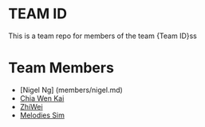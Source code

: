 # TEAM ID
This is a team repo for members of the team {Team ID}ss

# Team Members
* [Nigel Ng] (members/nigel.md)
* [Chia Wen Kai](members/Cwk.md)
* [ZhiWei](members/zhiwei.md)
* [Melodies Sim](members/melodies.md)
